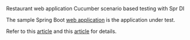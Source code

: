 Restaurant web application Cucumber scenario based testing with Spr DI

The sample Spring Boot [web application](https://github.com/grasshopper7/restaurant) is the application under test.

Refer to this [article](https://grasshopper.tech/2423/) and this [article](https://grasshopper.tech/2048/) for details.
